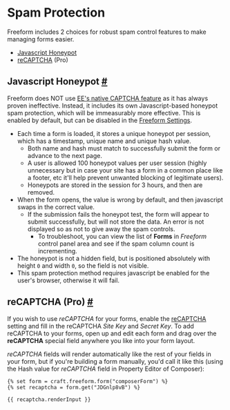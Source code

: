 # Spam Protection

Freeform includes 2 choices for robust spam control features to make managing forms easier.

- [Javascript Honeypot](#honeypot)
- [reCAPTCHA](#recaptcha) (Pro)


## Javascript Honeypot <a href="#honeypot" id="honeypot" class="docs-anchor">#</a>

Freeform does NOT use [EE's native CAPTCHA feature](https://docs.expressionengine.com/latest/security/captchas.html) as it has always proven ineffective. Instead, it includes its own Javascript-based honeypot spam protection, which will be immeasurably more effective. This is enabled by default, but can be disabled in the [Freeform Settings](settings.md#spam-protection).

* Each time a form is loaded, it stores a unique honeypot per session, which has a timestamp, unique name and unique hash value.
	* Both name and hash must match to successfully submit the form or advance to the next page.
	* A user is allowed 100 honeypot values per user session (highly unnecessary but in case your site has a form in a common place like a footer, etc it'll help prevent unwanted blocking of legitimate users).
	* Honeypots are stored in the session for 3 hours, and then are removed.
* When the form opens, the value is wrong by default, and then javascript swaps in the correct value.
	* If the submission fails the honeypot test, the form will appear to submit successfully, but will not store the data. An error is not displayed so as not to give away the spam controls.
		* To troubleshoot, you can view the list of **Forms** in *Freeform* control panel area and see if the spam column count is incrementing.
* The honeypot is not a hidden field, but is positioned absolutely with height `0` and width `0`, so the field is not visible.
* This spam protection method requires javascript be enabled for the user's browser, otherwise it will fail.


## reCAPTCHA (Pro) <a href="#recaptcha" id="recaptcha" class="docs-anchor">#</a>

If you wish to use *reCAPTCHA* for your forms, enable the [reCAPTCHA](settings.md#recaptcha) setting and fill in the reCAPTCHA *Site Key* and *Secret Key*. To add reCAPTCHA to your forms, open up and edit each form and drag over the **reCAPTCHA** special field anywhere you like into your form layout.

*reCAPTCHA* fields will render automatically like the rest of your fields in your form, but if you're building a form manually, you'd call it like this (using the Hash value for *reCAPTCHA* field in Property Editor of Composer):

	{% set form = craft.freeform.form("composerForm") %}
	{% set recaptcha = form.get("JDGnlp8vB") %}

	{{ recaptcha.renderInput }}
